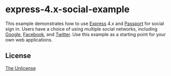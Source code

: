 # express-4.x-social-example

This example demonstrates how to use [Express](https://expressjs.com) 4.x and
[Passport](https://www.passportjs.org) for social sign in.  Users have a choice
of using multiple social networks, including [Google](https://www.google.com),
[Facebook](https://www.facebook.com), and [Twitter](https://twitter.com).  Use
this example as a starting point for your own web applications.

## License

[The Unlicense](https://opensource.org/licenses/unlicense)
